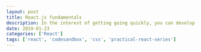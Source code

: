 ```yaml
---
layout: post
title: React.js fundamentals
description: In the interest of getting going quickly, you can develop your React web application using CodeSandbox, a fantastic browser-based development environment.
date: 2019-01-23
categories: ['React']
tags: ['react', 'codesandbox', 'css', 'practical-react-series']
---
```

